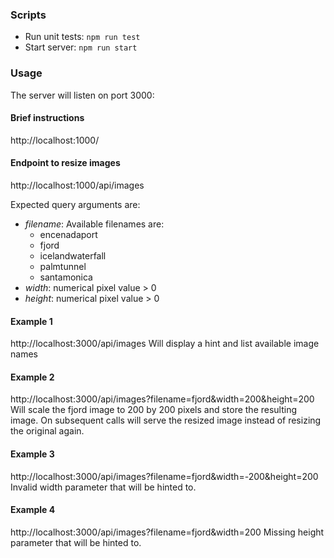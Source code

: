 ### Scripts
- Run unit tests: ```npm run test```
- Start server: ```npm run start```

### Usage
The server will listen on port 3000:

#### Brief instructions
http://localhost:1000/

#### Endpoint to resize images
http://localhost:1000/api/images

Expected query arguments are:
- _filename_: Available filenames are:
  - encenadaport
  - fjord
  - icelandwaterfall
  - palmtunnel
  - santamonica
- _width_: numerical pixel value > 0
- _height_: numerical pixel value > 0

#### Example 1
http://localhost:3000/api/images
Will display a hint and list available image names

#### Example 2
http://localhost:3000/api/images?filename=fjord&width=200&height=200
Will scale the fjord image to 200 by 200 pixels and store the resulting image.
On subsequent calls will serve the resized image instead of resizing the
original again.

#### Example 3
http://localhost:3000/api/images?filename=fjord&width=-200&height=200
Invalid width parameter that will be hinted to.

#### Example 4
http://localhost:3000/api/images?filename=fjord&width=200
Missing height parameter that will be hinted to.
